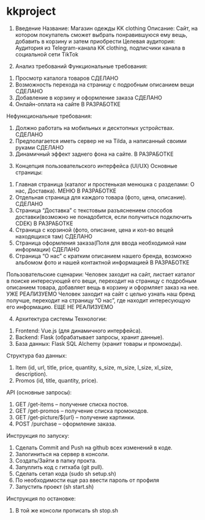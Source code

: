 # kkproject


1. Введение
Название: Магазин одежды KK clothing
Описание: Сайт, на котором покупатель сможет выбрать понравившуюся ему вещь, добавить в корзину и затем приобрести
Целевая аудитория: Аудитория из Telegram-канала KK clothing, подписчики канала в социальной сети TikTok


2. Анализ требований
Функциональные требования:
1) Просмотр каталога товаров СДЕЛАНО
2) Возможность перехода на страницу с подробным описанием вещи СДЕЛАНО
3) Добавление в корзину и оформление заказа СДЕЛАНО
4) Онлайн-оплата на сайте В РАЗРАБОТКЕ

Нефункциональные требования:
1) Должно работать на мобильных и десктопных устройствах. СДЕЛАНО
2) Предполагается иметь сервер не на Tilda, а написанный своими руками СДЕЛАНО
3) Динамичный эффект заднего фона на сайте. В РАЗРАБОТКЕ


3. Концепция пользовательского интерфейса (UI/UX)
Основные страницы:
1) Главная страница (каталог и простенькая менюшка с разделами: О нас, Доставка). МЕНЮ В РАЗРАБОТКЕ
2) Отдельная страница для каждого товара (фото, цена, описание). СДЕЛАНО
3) Страница “Доставка” с текстовым разъяснением способов доставки(возможно не понадобится, если получиться подключить CDEK) В РАЗРАБОТКЕ
4) Страница с корзиной (фото, описание, цена и кол-во вещей находящихся там) СДЕЛАНО
5) Страница оформления заказа(Поля для ввода необходимой нам информации) СДЕЛАНО
6) Страница “О нас” с кратким описанием нашего бренда, возможно альбомом фото и нашей контактной информацией В РАЗРАБОТКЕ

Пользовательские сценарии:
Человек заходит на сайт, листает каталог в поиске интересующей его вещи, переходит на страницу с подробным описанием товара, добавляет вещь в корзину и оформляет заказ на нее. УЖЕ РЕАЛИЗУЕМО
Человек заходит на сайт с целью узнать наш бренд получше, переходит на страницу “О нас”, где находит интересующую его информацию. ЕЩЕ НЕ РЕАЛИЗУЕМО


4. Архитектура системы
Технологии:
1) Frontend: Vue.js (для динамичного интерфейса).
2) Backend: Flask (обрабатывает запросы, хранит данные).
3) База данных: Flask SQL Alchemy (хранит товары и промокоды).

Структура баз данных:
1) Item (id, url, title, price, quantity, s_size, m_size, l_size, xl_size, description).
2) Promos (id, title, quantity, price).

API (основные запросы):
1) GET /get-items – получение списка постов.
2) GET /get-promos – получение списка промокодов.
3) GET /get-picture/${url} – получение картинки.
4) POST /purchase – оформление заказа.


Инструкция по запуску:
1) Сделать Сommit and Push на github всех изменений в коде.
2) Залогиниться на сервер в консоли.
3) Создать/Зайти в папку прокта.
4) Запуллить код с гитхаба (git pull).
5) Сделать сетап кода (sudo sh setup.sh)
6) По необходимости еще раз ввести пароль от профиля
7) Запустить проект (sh start.sh)

Инструкция по остановке:
1) В той же консоли прописать sh stop.sh

